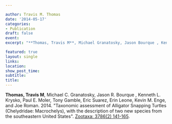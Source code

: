 ```yaml
---

author: Travis M. Thomas
date: '2014-05-17'
categories:
- Publication
draft: false
event: 
excerpt: "**Thomas, Travis M**, Michael Granatosky, Jason Bourque , Kenneth Krysko, Paul Moler, Tony Gamble, Eric Suarez, Erin Leone, Kevin Enge, and Joe Roman. 2014. Taxonomic assessment of Alligator Snapping Turtles (*Chelydridae Macrochelys*), with the description of two new species from the southeastern United States. [Zootaxa, 3786(2) 141-165](https://www.biotaxa.org/Zootaxa/article/view/zootaxa.3786.2.4)."

featured: true
layout: single
links:
location: 
show_post_time: 
subtitle:   
title:
---
```


**Thomas, Travis M**, Michael C. Granatosky, Jason R. Bourque , Kenneth L. Krysko, Paul E. Moler, Tony Gamble, Eric Suarez, Erin Leone, Kevin M. Enge, and Joe Roman. 2014. "Taxonomic assessment of Alligator Snapping Turtles (Chelydridae: Macrochelys), with the description of two new species from the southeastern United States". [Zootaxa: 3786(2) 141-165](https://www.biotaxa.org/Zootaxa/article/view/zootaxa.3786.2.4).


